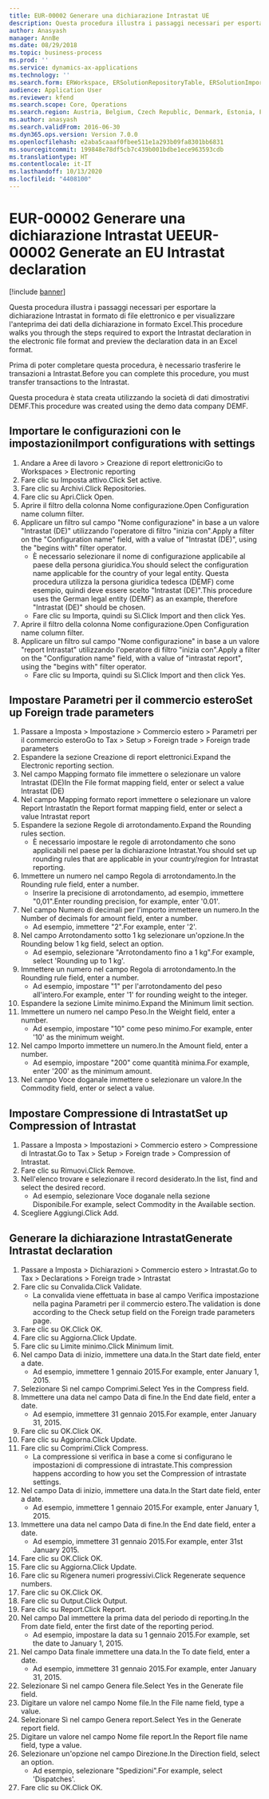 ```yaml
---
title: EUR-00002 Generare una dichiarazione Intrastat UE
description: Questa procedura illustra i passaggi necessari per esportare la dichiarazione Intrastat in formato di file elettronico e per visualizzare l'anteprima dei dati della dichiarazione in formato Excel.
author: Anasyash
manager: AnnBe
ms.date: 08/29/2018
ms.topic: business-process
ms.prod: ''
ms.service: dynamics-ax-applications
ms.technology: ''
ms.search.form: ERWorkspace, ERSolutionRepositoryTable, ERSolutionImport, IntrastatParameters, IntrastatCommodityLookup, IntrastatCompressParameters, Intrastat, SysQueryForm
audience: Application User
ms.reviewer: kfend
ms.search.scope: Core, Operations
ms.search.region: Austria, Belgium, Czech Republic, Denmark, Estonia, Finland, France, Germany, Hungary, Ireland, Italy, Latvia, Lithuania, Netherlands, Poland, Spain, Sweden, United Kingdom
ms.author: anasyash
ms.search.validFrom: 2016-06-30
ms.dyn365.ops.version: Version 7.0.0
ms.openlocfilehash: e2aba5caaaf0fbee511e1a293b09fa8301bb6831
ms.sourcegitcommit: 199848e78df5cb7c439b001bdbe1ece963593cdb
ms.translationtype: HT
ms.contentlocale: it-IT
ms.lasthandoff: 10/13/2020
ms.locfileid: "4408100"
---
```

# <a name="eur-00002-generate-an-eu-intrastat-declaration"></a><span data-ttu-id="7d21b-103">EUR-00002 Generare una dichiarazione Intrastat UE</span><span class="sxs-lookup"><span data-stu-id="7d21b-103">EUR-00002 Generate an EU Intrastat declaration</span></span>

[!include [banner](../../includes/banner.md)]

<span data-ttu-id="7d21b-104">Questa procedura illustra i passaggi necessari per esportare la dichiarazione Intrastat in formato di file elettronico e per visualizzare l'anteprima dei dati della dichiarazione in formato Excel.</span><span class="sxs-lookup"><span data-stu-id="7d21b-104">This procedure walks you through the steps required to export the Intrastat declaration in the electronic file format and preview the declaration data in an Excel format.</span></span> 

<span data-ttu-id="7d21b-105">Prima di poter completare questa procedura, è necessario trasferire le transazioni a Intrastat.</span><span class="sxs-lookup"><span data-stu-id="7d21b-105">Before you can complete this procedure, you must transfer transactions to the Intrastat.</span></span> 

<span data-ttu-id="7d21b-106">Questa procedura è stata creata utilizzando la società di dati dimostrativi DEMF.</span><span class="sxs-lookup"><span data-stu-id="7d21b-106">This procedure was created using the demo data company DEMF.</span></span>


## <a name="import-configurations-with-settings"></a><span data-ttu-id="7d21b-107">Importare le configurazioni con le impostazioni</span><span class="sxs-lookup"><span data-stu-id="7d21b-107">Import configurations with settings</span></span>
1. <span data-ttu-id="7d21b-108">Andare a Aree di lavoro > Creazione di report elettronici</span><span class="sxs-lookup"><span data-stu-id="7d21b-108">Go to Workspaces > Electronic reporting</span></span>
2. <span data-ttu-id="7d21b-109">Fare clic su Imposta attivo.</span><span class="sxs-lookup"><span data-stu-id="7d21b-109">Click Set active.</span></span>
3. <span data-ttu-id="7d21b-110">Fare clic su Archivi.</span><span class="sxs-lookup"><span data-stu-id="7d21b-110">Click Repositories.</span></span>
4. <span data-ttu-id="7d21b-111">Fare clic su Apri.</span><span class="sxs-lookup"><span data-stu-id="7d21b-111">Click Open.</span></span>
5. <span data-ttu-id="7d21b-112">Aprire il filtro della colonna Nome configurazione.</span><span class="sxs-lookup"><span data-stu-id="7d21b-112">Open Configuration name column filter.</span></span>
6. <span data-ttu-id="7d21b-113">Applicare un filtro sul campo "Nome configurazione" in base a un valore "Intrastat (DE)" utilizzando l'operatore di filtro "inizia con".</span><span class="sxs-lookup"><span data-stu-id="7d21b-113">Apply a filter on the "Configuration name" field, with a value of "Intrastat (DE)", using the "begins with" filter operator.</span></span>
    * <span data-ttu-id="7d21b-114">È necessario selezionare il nome di configurazione applicabile al paese della persona giuridica.</span><span class="sxs-lookup"><span data-stu-id="7d21b-114">You should select the configuration name applicable for the country of your legal entity.</span></span> <span data-ttu-id="7d21b-115">Questa procedura utilizza la persona giuridica tedesca (DEMF) come esempio, quindi deve essere scelto "Intrastat (DE)".</span><span class="sxs-lookup"><span data-stu-id="7d21b-115">This procedure uses the German legal entity (DEMF) as an example, therefore "Intrastat (DE)" should be chosen.</span></span>  
    * <span data-ttu-id="7d21b-116">Fare clic su Importa, quindi su Sì.</span><span class="sxs-lookup"><span data-stu-id="7d21b-116">Click Import and then click Yes.</span></span>  
7. <span data-ttu-id="7d21b-117">Aprire il filtro della colonna Nome configurazione.</span><span class="sxs-lookup"><span data-stu-id="7d21b-117">Open Configuration name column filter.</span></span>
8. <span data-ttu-id="7d21b-118">Applicare un filtro sul campo "Nome configurazione" in base a un valore "report Intrastat" utilizzando l'operatore di filtro "inizia con".</span><span class="sxs-lookup"><span data-stu-id="7d21b-118">Apply a filter on the "Configuration name" field, with a value of "intrastat report", using the "begins with" filter operator.</span></span>
    * <span data-ttu-id="7d21b-119">Fare clic su Importa, quindi su Sì.</span><span class="sxs-lookup"><span data-stu-id="7d21b-119">Click Import and then click Yes.</span></span>  

## <a name="set-up-foreign-trade-parameters"></a><span data-ttu-id="7d21b-120">Impostare Parametri per il commercio estero</span><span class="sxs-lookup"><span data-stu-id="7d21b-120">Set up Foreign trade parameters</span></span>
1. <span data-ttu-id="7d21b-121">Passare a Imposta > Impostazione > Commercio estero > Parametri per il commercio estero</span><span class="sxs-lookup"><span data-stu-id="7d21b-121">Go to Tax > Setup > Foreign trade > Foreign trade parameters</span></span>
2. <span data-ttu-id="7d21b-122">Espandere la sezione Creazione di report elettronici.</span><span class="sxs-lookup"><span data-stu-id="7d21b-122">Expand the Electronic reporting section.</span></span>
3. <span data-ttu-id="7d21b-123">Nel campo Mapping formato file immettere o selezionare un valore Intrastat (DE)</span><span class="sxs-lookup"><span data-stu-id="7d21b-123">In the File format mapping field, enter or select a value Intrastat (DE)</span></span>
4. <span data-ttu-id="7d21b-124">Nel campo Mapping formato report immettere o selezionare un valore Report Intrastat</span><span class="sxs-lookup"><span data-stu-id="7d21b-124">In the Report format mapping field, enter or select a value Intrastat report</span></span>
5. <span data-ttu-id="7d21b-125">Espandere la sezione Regole di arrotondamento.</span><span class="sxs-lookup"><span data-stu-id="7d21b-125">Expand the Rounding rules section.</span></span>
    * <span data-ttu-id="7d21b-126">È necessario impostare le regole di arrotondamento che sono applicabili nel paese per la dichiarazione Intrastat.</span><span class="sxs-lookup"><span data-stu-id="7d21b-126">You should set up rounding rules that are applicable in your country/region for Intrastat reporting.</span></span>  
6. <span data-ttu-id="7d21b-127">Immettere un numero nel campo Regola di arrotondamento.</span><span class="sxs-lookup"><span data-stu-id="7d21b-127">In the Rounding rule field, enter a number.</span></span>
    * <span data-ttu-id="7d21b-128">Inserire la precisione di arrotondamento, ad esempio, immettere "0,01".</span><span class="sxs-lookup"><span data-stu-id="7d21b-128">Enter rounding precision, for example, enter '0.01'.</span></span>  
7. <span data-ttu-id="7d21b-129">Nel campo Numero di decimali per l'importo immettere un numero.</span><span class="sxs-lookup"><span data-stu-id="7d21b-129">In the Number of decimals for amount field, enter a number.</span></span>
    * <span data-ttu-id="7d21b-130">Ad esempio, immettere "2".</span><span class="sxs-lookup"><span data-stu-id="7d21b-130">For example, enter '2'.</span></span>  
8. <span data-ttu-id="7d21b-131">Nel campo Arrotondamento sotto 1 kg selezionare un'opzione.</span><span class="sxs-lookup"><span data-stu-id="7d21b-131">In the Rounding below 1 kg field, select an option.</span></span>
    * <span data-ttu-id="7d21b-132">Ad esempio, selezionare "Arrotondamento fino a 1 kg".</span><span class="sxs-lookup"><span data-stu-id="7d21b-132">For example, select 'Rounding up to 1 kg'.</span></span>  
9. <span data-ttu-id="7d21b-133">Immettere un numero nel campo Regola di arrotondamento.</span><span class="sxs-lookup"><span data-stu-id="7d21b-133">In the Rounding rule field, enter a number.</span></span>
    * <span data-ttu-id="7d21b-134">Ad esempio, impostare "1" per l'arrotondamento del peso all'intero.</span><span class="sxs-lookup"><span data-stu-id="7d21b-134">For example, enter '1' for rounding weight to the integer.</span></span>  
10. <span data-ttu-id="7d21b-135">Espandere la sezione Limite minimo.</span><span class="sxs-lookup"><span data-stu-id="7d21b-135">Expand the Minimum limit section.</span></span>
11. <span data-ttu-id="7d21b-136">Immettere un numero nel campo Peso.</span><span class="sxs-lookup"><span data-stu-id="7d21b-136">In the Weight field, enter a number.</span></span>
    * <span data-ttu-id="7d21b-137">Ad esempio, impostare "10" come peso minimo.</span><span class="sxs-lookup"><span data-stu-id="7d21b-137">For example, enter '10' as the minimum weight.</span></span>  
12. <span data-ttu-id="7d21b-138">Nel campo Importo immettere un numero.</span><span class="sxs-lookup"><span data-stu-id="7d21b-138">In the Amount field, enter a number.</span></span>
    * <span data-ttu-id="7d21b-139">Ad esempio, impostare "200" come quantità minima.</span><span class="sxs-lookup"><span data-stu-id="7d21b-139">For example, enter '200' as the minimum amount.</span></span>  
13. <span data-ttu-id="7d21b-140">Nel campo Voce doganale immettere o selezionare un valore.</span><span class="sxs-lookup"><span data-stu-id="7d21b-140">In the Commodity field, enter or select a value.</span></span>

## <a name="set-up-compression-of-intrastat"></a><span data-ttu-id="7d21b-141">Impostare Compressione di Intrastat</span><span class="sxs-lookup"><span data-stu-id="7d21b-141">Set up Compression of Intrastat</span></span>
1. <span data-ttu-id="7d21b-142">Passare a Imposta > Impostazioni > Commercio estero > Compressione di Intrastat.</span><span class="sxs-lookup"><span data-stu-id="7d21b-142">Go to Tax > Setup > Foreign trade > Compression of Intrastat.</span></span>
2. <span data-ttu-id="7d21b-143">Fare clic su Rimuovi.</span><span class="sxs-lookup"><span data-stu-id="7d21b-143">Click Remove.</span></span>
3. <span data-ttu-id="7d21b-144">Nell'elenco trovare e selezionare il record desiderato.</span><span class="sxs-lookup"><span data-stu-id="7d21b-144">In the list, find and select the desired record.</span></span>
    * <span data-ttu-id="7d21b-145">Ad esempio, selezionare Voce doganale nella sezione Disponibile.</span><span class="sxs-lookup"><span data-stu-id="7d21b-145">For example, select Commodity in the Available section.</span></span>  
4. <span data-ttu-id="7d21b-146">Scegliere Aggiungi.</span><span class="sxs-lookup"><span data-stu-id="7d21b-146">Click Add.</span></span>

## <a name="generate-intrastat-declaration"></a><span data-ttu-id="7d21b-147">Generare la dichiarazione Intrastat</span><span class="sxs-lookup"><span data-stu-id="7d21b-147">Generate Intrastat declaration</span></span>
1. <span data-ttu-id="7d21b-148">Passare a Imposta > Dichiarazioni > Commercio estero > Intrastat.</span><span class="sxs-lookup"><span data-stu-id="7d21b-148">Go to Tax > Declarations > Foreign trade > Intrastat</span></span>
2. <span data-ttu-id="7d21b-149">Fare clic su Convalida.</span><span class="sxs-lookup"><span data-stu-id="7d21b-149">Click Validate.</span></span>
    * <span data-ttu-id="7d21b-150">La convalida viene effettuata in base al campo Verifica impostazione nella pagina Parametri per il commercio estero.</span><span class="sxs-lookup"><span data-stu-id="7d21b-150">The validation is done according to the Check setup field on the Foreign trade parameters page.</span></span>  
3. <span data-ttu-id="7d21b-151">Fare clic su OK.</span><span class="sxs-lookup"><span data-stu-id="7d21b-151">Click OK.</span></span>
4. <span data-ttu-id="7d21b-152">Fare clic su Aggiorna.</span><span class="sxs-lookup"><span data-stu-id="7d21b-152">Click Update.</span></span>
5. <span data-ttu-id="7d21b-153">Fare clic su Limite minimo.</span><span class="sxs-lookup"><span data-stu-id="7d21b-153">Click Minimum limit.</span></span>
6. <span data-ttu-id="7d21b-154">Nel campo Data di inizio, immettere una data.</span><span class="sxs-lookup"><span data-stu-id="7d21b-154">In the Start date field, enter a date.</span></span>
    * <span data-ttu-id="7d21b-155">Ad esempio, immettere 1 gennaio 2015.</span><span class="sxs-lookup"><span data-stu-id="7d21b-155">For example, enter January 1, 2015.</span></span>  
7. <span data-ttu-id="7d21b-156">Selezionare Sì nel campo Comprimi.</span><span class="sxs-lookup"><span data-stu-id="7d21b-156">Select Yes in the Compress field.</span></span>
8. <span data-ttu-id="7d21b-157">Immettere una data nel campo Data di fine.</span><span class="sxs-lookup"><span data-stu-id="7d21b-157">In the End date field, enter a date.</span></span>
    * <span data-ttu-id="7d21b-158">Ad esempio, immettere 31 gennaio 2015.</span><span class="sxs-lookup"><span data-stu-id="7d21b-158">For example, enter January 31, 2015.</span></span>  
9. <span data-ttu-id="7d21b-159">Fare clic su OK.</span><span class="sxs-lookup"><span data-stu-id="7d21b-159">Click OK.</span></span>
10. <span data-ttu-id="7d21b-160">Fare clic su Aggiorna.</span><span class="sxs-lookup"><span data-stu-id="7d21b-160">Click Update.</span></span>
11. <span data-ttu-id="7d21b-161">Fare clic su Comprimi.</span><span class="sxs-lookup"><span data-stu-id="7d21b-161">Click Compress.</span></span>
    * <span data-ttu-id="7d21b-162">La compressione si verifica in base a come si configurano le impostazioni di compressione di intrastate.</span><span class="sxs-lookup"><span data-stu-id="7d21b-162">This compression happens according to how you set the Compression of intrastate settings.</span></span>  
12. <span data-ttu-id="7d21b-163">Nel campo Data di inizio, immettere una data.</span><span class="sxs-lookup"><span data-stu-id="7d21b-163">In the Start date field, enter a date.</span></span>
    * <span data-ttu-id="7d21b-164">Ad esempio, immettere 1 gennaio 2015.</span><span class="sxs-lookup"><span data-stu-id="7d21b-164">For example, enter January 1, 2015.</span></span>  
13. <span data-ttu-id="7d21b-165">Immettere una data nel campo Data di fine.</span><span class="sxs-lookup"><span data-stu-id="7d21b-165">In the End date field, enter a date.</span></span>
    * <span data-ttu-id="7d21b-166">Ad esempio, immettere 31 gennaio 2015.</span><span class="sxs-lookup"><span data-stu-id="7d21b-166">For example, enter 31st January 2015.</span></span>  
14. <span data-ttu-id="7d21b-167">Fare clic su OK.</span><span class="sxs-lookup"><span data-stu-id="7d21b-167">Click OK.</span></span>
15. <span data-ttu-id="7d21b-168">Fare clic su Aggiorna.</span><span class="sxs-lookup"><span data-stu-id="7d21b-168">Click Update.</span></span>
16. <span data-ttu-id="7d21b-169">Fare clic su Rigenera numeri progressivi.</span><span class="sxs-lookup"><span data-stu-id="7d21b-169">Click Regenerate sequence numbers.</span></span>
17. <span data-ttu-id="7d21b-170">Fare clic su OK.</span><span class="sxs-lookup"><span data-stu-id="7d21b-170">Click OK.</span></span>
18. <span data-ttu-id="7d21b-171">Fare clic su Output.</span><span class="sxs-lookup"><span data-stu-id="7d21b-171">Click Output.</span></span>
19. <span data-ttu-id="7d21b-172">Fare clic su Report.</span><span class="sxs-lookup"><span data-stu-id="7d21b-172">Click Report.</span></span>
20. <span data-ttu-id="7d21b-173">Nel campo Dal immettere la prima data del periodo di reporting.</span><span class="sxs-lookup"><span data-stu-id="7d21b-173">In the From date field, enter the first date of the reporting period.</span></span>
    * <span data-ttu-id="7d21b-174">Ad esempio, impostare la data su 1 gennaio 2015.</span><span class="sxs-lookup"><span data-stu-id="7d21b-174">For example, set the date to January 1, 2015.</span></span>  
21. <span data-ttu-id="7d21b-175">Nel campo Data finale immettere una data.</span><span class="sxs-lookup"><span data-stu-id="7d21b-175">In the To date field, enter a date.</span></span>
    * <span data-ttu-id="7d21b-176">Ad esempio, immettere 31 gennaio 2015.</span><span class="sxs-lookup"><span data-stu-id="7d21b-176">For example, enter January 31, 2015.</span></span>  
22. <span data-ttu-id="7d21b-177">Selezionare Sì nel campo Genera file.</span><span class="sxs-lookup"><span data-stu-id="7d21b-177">Select Yes in the Generate file field.</span></span>
23. <span data-ttu-id="7d21b-178">Digitare un valore nel campo Nome file.</span><span class="sxs-lookup"><span data-stu-id="7d21b-178">In the File name field, type a value.</span></span>
24. <span data-ttu-id="7d21b-179">Selezionare Sì nel campo Genera report.</span><span class="sxs-lookup"><span data-stu-id="7d21b-179">Select Yes in the Generate report field.</span></span>
25. <span data-ttu-id="7d21b-180">Digitare un valore nel campo Nome file report.</span><span class="sxs-lookup"><span data-stu-id="7d21b-180">In the Report file name field, type a value.</span></span>
26. <span data-ttu-id="7d21b-181">Selezionare un'opzione nel campo Direzione.</span><span class="sxs-lookup"><span data-stu-id="7d21b-181">In the Direction field, select an option.</span></span>
    * <span data-ttu-id="7d21b-182">Ad esempio, selezionare "Spedizioni".</span><span class="sxs-lookup"><span data-stu-id="7d21b-182">For example, select 'Dispatches'.</span></span>  
27. <span data-ttu-id="7d21b-183">Fare clic su OK.</span><span class="sxs-lookup"><span data-stu-id="7d21b-183">Click OK.</span></span>

